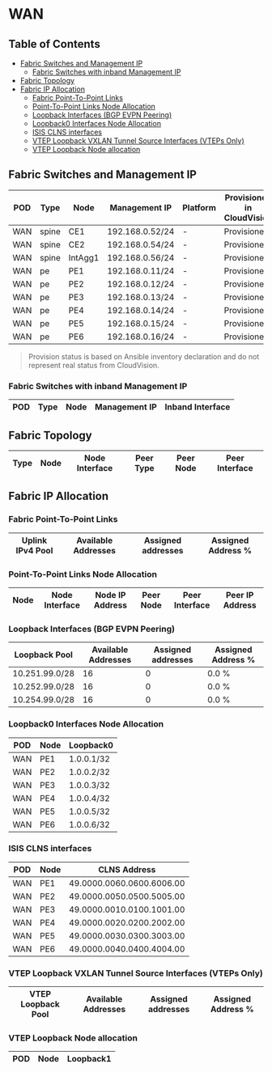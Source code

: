 # WAN

## Table of Contents

- [Fabric Switches and Management IP](#fabric-switches-and-management-ip)
  - [Fabric Switches with inband Management IP](#fabric-switches-with-inband-management-ip)
- [Fabric Topology](#fabric-topology)
- [Fabric IP Allocation](#fabric-ip-allocation)
  - [Fabric Point-To-Point Links](#fabric-point-to-point-links)
  - [Point-To-Point Links Node Allocation](#point-to-point-links-node-allocation)
  - [Loopback Interfaces (BGP EVPN Peering)](#loopback-interfaces-bgp-evpn-peering)
  - [Loopback0 Interfaces Node Allocation](#loopback0-interfaces-node-allocation)
  - [ISIS CLNS interfaces](#isis-clns-interfaces)
  - [VTEP Loopback VXLAN Tunnel Source Interfaces (VTEPs Only)](#vtep-loopback-vxlan-tunnel-source-interfaces-vteps-only)
  - [VTEP Loopback Node allocation](#vtep-loopback-node-allocation)

## Fabric Switches and Management IP

| POD | Type | Node | Management IP | Platform | Provisioned in CloudVision | Serial Number |
| --- | ---- | ---- | ------------- | -------- | -------------------------- | ------------- |
| WAN | spine | CE1 | 192.168.0.52/24 | - | Provisioned | - |
| WAN | spine | CE2 | 192.168.0.54/24 | - | Provisioned | - |
| WAN | spine | IntAgg1 | 192.168.0.56/24 | - | Provisioned | - |
| WAN | pe | PE1 | 192.168.0.11/24 | - | Provisioned | - |
| WAN | pe | PE2 | 192.168.0.12/24 | - | Provisioned | - |
| WAN | pe | PE3 | 192.168.0.13/24 | - | Provisioned | - |
| WAN | pe | PE4 | 192.168.0.14/24 | - | Provisioned | - |
| WAN | pe | PE5 | 192.168.0.15/24 | - | Provisioned | - |
| WAN | pe | PE6 | 192.168.0.16/24 | - | Provisioned | - |

> Provision status is based on Ansible inventory declaration and do not represent real status from CloudVision.

### Fabric Switches with inband Management IP

| POD | Type | Node | Management IP | Inband Interface |
| --- | ---- | ---- | ------------- | ---------------- |

## Fabric Topology

| Type | Node | Node Interface | Peer Type | Peer Node | Peer Interface |
| ---- | ---- | -------------- | --------- | ----------| -------------- |

## Fabric IP Allocation

### Fabric Point-To-Point Links

| Uplink IPv4 Pool | Available Addresses | Assigned addresses | Assigned Address % |
| ---------------- | ------------------- | ------------------ | ------------------ |

### Point-To-Point Links Node Allocation

| Node | Node Interface | Node IP Address | Peer Node | Peer Interface | Peer IP Address |
| ---- | -------------- | --------------- | --------- | -------------- | --------------- |

### Loopback Interfaces (BGP EVPN Peering)

| Loopback Pool | Available Addresses | Assigned addresses | Assigned Address % |
| ------------- | ------------------- | ------------------ | ------------------ |
| 10.251.99.0/28 | 16 | 0 | 0.0 % |
| 10.252.99.0/28 | 16 | 0 | 0.0 % |
| 10.254.99.0/28 | 16 | 0 | 0.0 % |

### Loopback0 Interfaces Node Allocation

| POD | Node | Loopback0 |
| --- | ---- | --------- |
| WAN | PE1 | 1.0.0.1/32 |
| WAN | PE2 | 1.0.0.2/32 |
| WAN | PE3 | 1.0.0.3/32 |
| WAN | PE4 | 1.0.0.4/32 |
| WAN | PE5 | 1.0.0.5/32 |
| WAN | PE6 | 1.0.0.6/32 |

### ISIS CLNS interfaces

| POD | Node | CLNS Address |
| --- | ---- | ------------ |
| WAN | PE1 | 49.0000.0060.0600.6006.00 |
| WAN | PE2 | 49.0000.0050.0500.5005.00 |
| WAN | PE3 | 49.0000.0010.0100.1001.00 |
| WAN | PE4 | 49.0000.0020.0200.2002.00 |
| WAN | PE5 | 49.0000.0030.0300.3003.00 |
| WAN | PE6 | 49.0000.0040.0400.4004.00 |

### VTEP Loopback VXLAN Tunnel Source Interfaces (VTEPs Only)

| VTEP Loopback Pool | Available Addresses | Assigned addresses | Assigned Address % |
| ------------------ | ------------------- | ------------------ | ------------------ |

### VTEP Loopback Node allocation

| POD | Node | Loopback1 |
| --- | ---- | --------- |
